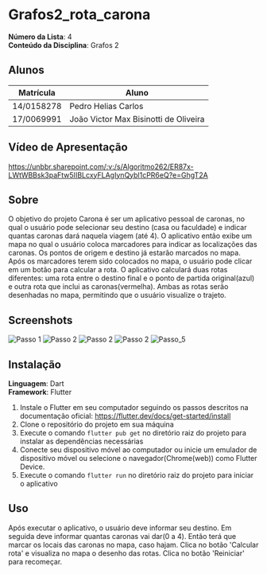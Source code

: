 # Grafos2_rota_carona

**Número da Lista**: 4<br>
**Conteúdo da Disciplina**: Grafos 2<br>

## Alunos
|Matrícula | Aluno |
| -- | -- |
| 14/0158278  |  Pedro Helias Carlos |
| 17/0069991	 |  João Victor Max Bisinotti de Oliveira |


## Vídeo de Apresentação
https://unbbr.sharepoint.com/:v:/s/Algoritmo262/ER87x-LWtWBBsk3paFtw5IIBLcxyFLAgIynQybl1cPR6eQ?e=GhgT2A


## Sobre

O objetivo do projeto Carona é ser um aplicativo pessoal de caronas, no qual o usuário pode selecionar seu destino (casa ou faculdade) e indicar quantas caronas dará naquela viagem (até 4). O aplicativo então exibe um mapa no qual o usuário  coloca marcadores para indicar as localizações das caronas. Os pontos de origem e destino já estarão marcados no mapa.
Após os marcadores terem sido colocados no mapa, o usuário pode clicar em um botão para calcular a rota. O aplicativo calculará duas rotas diferentes: uma rota entre o destino final e o ponto de partida original(azul) e outra rota que inclui as caronas(vermelha). Ambas as rotas serão desenhadas no mapa, permitindo que o usuário visualize o trajeto.


## Screenshots
![Passo 1](./app_images/image1.png)
![Passo 2](./app_images/image2.png)
![Passo 2](./app_images/image3.png)
![Passo 2](./app_images/image4.png)
![Passo_5](./app_images/image5.png)


## Instalação
**Linguagem**: Dart<br>
**Framework**: Flutter<br>

1. Instale o Flutter em seu computador seguindo os passos descritos na documentação oficial: https://flutter.dev/docs/get-started/install
2. Clone o repositório do projeto em sua máquina
3. Execute o comando `flutter pub get` no diretório raiz do projeto para instalar as dependências necessárias
4. Conecte seu dispositivo móvel ao computador ou inicie um emulador de dispositivo móvel ou selecione o navegador(Chrome(web)) como Flutter Device.
5. Execute o comando `flutter run` no diretório raiz do projeto para iniciar o aplicativo

## Uso
Após executar o aplicativo, o usuário deve informar seu destino.
Em seguida deve informar quantas caronas vai dar(0 a 4). 
Então terá que marcar os locais das caronas no mapa, caso hajam.
Clica no botão 'Calcular rota' e visualiza no mapa o desenho das rotas.
Clica no botão 'Reiniciar' para recomeçar.


